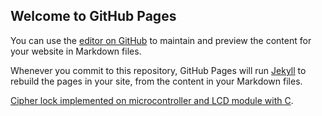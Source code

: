 ## Welcome to GitHub Pages

You can use the [editor on GitHub](https://github.com/xinbi99/xinbi99.github.io/edit/master/README.md) to maintain and preview the content for your website in Markdown files.

Whenever you commit to this repository, GitHub Pages will run [Jekyll](https://jekyllrb.com/) to rebuild the pages in your site, from the content in your Markdown files.


[Cipher lock implemented on microcontroller and LCD module with C](https://github.com/xinbi99/EE-microcotroller-project).
